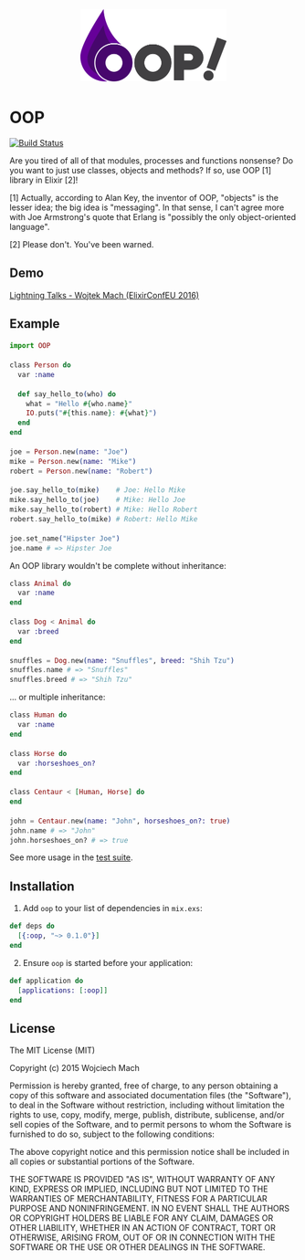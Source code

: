 <h1 align="center"> <br><img src="logo/logotype_horizontal.png?raw=true" alt="oop" width="256"> <br>

# OOP

[![Build Status](https://travis-ci.org/wojtekmach/oop.svg?branch=master)](https://travis-ci.org/wojtekmach/oop)

Are you tired of all of that modules, processes and functions nonsense? Do you want to just use classes, objects and methods? If so, use OOP [1] library in Elixir [2]!

[1] Actually, according to Alan Key, the inventor of OOP, "objects" is the lesser idea; the big idea is "messaging". In that sense, I can't agree more with Joe Armstrong's quote that Erlang is "possibly the only object-oriented language".

[2] Please don't. You've been warned.

## Demo

[Lightning Talks - Wojtek Mach (ElixirConfEU 2016)](https://www.youtube.com/watch?v=5EtV2JUU0Z4)

## Example

```elixir
import OOP

class Person do
  var :name

  def say_hello_to(who) do
    what = "Hello #{who.name}"
    IO.puts("#{this.name}: #{what}")
  end
end

joe = Person.new(name: "Joe")
mike = Person.new(name: "Mike")
robert = Person.new(name: "Robert")

joe.say_hello_to(mike)    # Joe: Hello Mike
mike.say_hello_to(joe)    # Mike: Hello Joe
mike.say_hello_to(robert) # Mike: Hello Robert
robert.say_hello_to(mike) # Robert: Hello Mike

joe.set_name("Hipster Joe")
joe.name # => Hipster Joe
```

An OOP library wouldn't be complete without inheritance:

```elixir
class Animal do
  var :name
end

class Dog < Animal do
  var :breed
end

snuffles = Dog.new(name: "Snuffles", breed: "Shih Tzu")
snuffles.name # => "Snuffles"
snuffles.breed # => "Shih Tzu"
```

... or multiple inheritance:

```elixir
class Human do
  var :name
end

class Horse do
  var :horseshoes_on?
end

class Centaur < [Human, Horse] do
end

john = Centaur.new(name: "John", horseshoes_on?: true)
john.name # => "John"
john.horseshoes_on? # => true
```

See more usage in the [test suite](test/oop_test.exs).

## Installation

  1. Add `oop` to your list of dependencies in `mix.exs`:

```elixir
def deps do
  [{:oop, "~> 0.1.0"}]
end
```

  2. Ensure `oop` is started before your application:

```elixir
def application do
  [applications: [:oop]]
end
```

## License

The MIT License (MIT)

Copyright (c) 2015 Wojciech Mach

Permission is hereby granted, free of charge, to any person obtaining a copy of this software and associated documentation files (the "Software"), to deal in the Software without restriction, including without limitation the rights to use, copy, modify, merge, publish, distribute, sublicense, and/or sell copies of the Software, and to permit persons to whom the Software is furnished to do so, subject to the following conditions:

The above copyright notice and this permission notice shall be included in all copies or substantial portions of the Software.

THE SOFTWARE IS PROVIDED "AS IS", WITHOUT WARRANTY OF ANY KIND, EXPRESS OR IMPLIED, INCLUDING BUT NOT LIMITED TO THE WARRANTIES OF MERCHANTABILITY, FITNESS FOR A PARTICULAR PURPOSE AND NONINFRINGEMENT. IN NO EVENT SHALL THE AUTHORS OR COPYRIGHT HOLDERS BE LIABLE FOR ANY CLAIM, DAMAGES OR OTHER LIABILITY, WHETHER IN AN ACTION OF CONTRACT, TORT OR OTHERWISE, ARISING FROM, OUT OF OR IN CONNECTION WITH THE SOFTWARE OR THE USE OR OTHER DEALINGS IN THE SOFTWARE.
